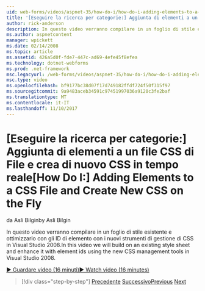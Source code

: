 ```yaml
---
uid: web-forms/videos/aspnet-35/how-do-i/how-do-i-adding-elements-to-a-css-file-and-create-new-css-on-the-fly
title: '[Eseguire la ricerca per categorie:] Aggiunta di elementi a un file CSS di File e creare di nuovo CSS in tempo reale | Documenti Microsoft'
author: rick-anderson
description: In questo video verranno compilare in un foglio di stile esistente e ottimizzarlo con gli ID di elemento con i nuovi strumenti di gestione di CSS in Visual Studio 2008.
ms.author: aspnetcontent
manager: wpickett
ms.date: 02/14/2008
ms.topic: article
ms.assetid: 426a5d0f-fde7-447c-ad69-4efe45f8efea
ms.technology: dotnet-webforms
ms.prod: .net-framework
msc.legacyurl: /web-forms/videos/aspnet-35/how-do-i/how-do-i-adding-elements-to-a-css-file-and-create-new-css-on-the-fly
msc.type: video
ms.openlocfilehash: bf9177bc38d07f17d749182ffdf724f50f315f97
ms.sourcegitcommit: 9a9483aceb34591c97451997036a9120c3fe2baf
ms.translationtype: MT
ms.contentlocale: it-IT
ms.lasthandoff: 11/10/2017
---
```

<a name="how-do-i-adding-elements-to-a-css-file-and-create-new-css-on-the-fly"></a><span data-ttu-id="9f821-103">[Eseguire la ricerca per categorie:] Aggiunta di elementi a un file CSS di File e crea di nuovo CSS in tempo reale</span><span class="sxs-lookup"><span data-stu-id="9f821-103">[How Do I:] Adding Elements to a CSS File and Create New CSS on the Fly</span></span>
====================
<span data-ttu-id="9f821-104">da Asli Bilgin</span><span class="sxs-lookup"><span data-stu-id="9f821-104">by Asli Bilgin</span></span>

<span data-ttu-id="9f821-105">In questo video verranno compilare in un foglio di stile esistente e ottimizzarlo con gli ID di elemento con i nuovi strumenti di gestione di CSS in Visual Studio 2008.</span><span class="sxs-lookup"><span data-stu-id="9f821-105">In this video we will build on an existing style sheet and enhance it with element ids using the new CSS management tools in Visual Studio 2008.</span></span>

[<span data-ttu-id="9f821-106">&#9654; Guardare video (16 minuti)</span><span class="sxs-lookup"><span data-stu-id="9f821-106">&#9654; Watch video (16 minutes)</span></span>](https://channel9.msdn.com/Blogs/ASP-NET-Site-Videos/how-do-i-adding-elements-to-a-css-file-and-create-new-css-on-the-fly)

>[!div class="step-by-step"]
<span data-ttu-id="9f821-107">[Precedente](how-do-i-working-with-visual-studio-2008-net-framework.md)
[Successivo](how-do-i-advance-cascading-style-sheet-features-and-management.md)</span><span class="sxs-lookup"><span data-stu-id="9f821-107">[Previous](how-do-i-working-with-visual-studio-2008-net-framework.md)
[Next](how-do-i-advance-cascading-style-sheet-features-and-management.md)</span></span>
